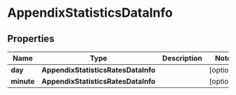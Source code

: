 # AppendixStatisticsDataInfo


## Properties

| Name | Type | Description | Notes |
|------------ | ------------- | ------------- | -------------|
**day** | **AppendixStatisticsRatesDataInfo** |  |[optional]|
**minute** | **AppendixStatisticsRatesDataInfo** |  |[optional]|